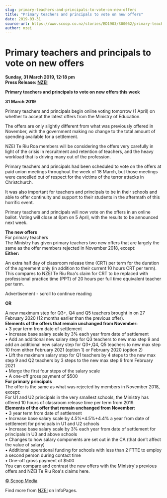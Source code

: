 ```yaml
---
slug: primary-teachers-and-principals-to-vote-on-new-offers
title: "Primary teachers and principals to vote on new offers"
date: 2019-03-31
source-url: https://www.scoop.co.nz/stories/ED1903/S00062/primary-teachers-and-principals-to-vote-on-new-offers.htm
author: nzei
---
```

Primary teachers and principals to vote on new offers
=====================================================

**Sunday, 31 March 2019, 12:18 pm**  
**Press Release: [NZEI](https://info.scoop.co.nz/NZEI)**

**Primary teachers and principals to vote on new offers this week**

**31 March 2019**

Primary teachers and principals begin online voting tomorrow (1 April) on whether to accept the latest offers from the Ministry of Education.

The offers are only slightly different from what was previously offered in November, with the government making no change to the total amount of spending available for a settlement.

NZEI Te Riu Roa members will be considering the offers very carefully in light of the crisis in recruitment and retention of teachers, and the heavy workload that is driving many out of the profession.

Primary teachers and principals had been scheduled to vote on the offers at paid union meetings throughout the week of 18 March, but those meetings were cancelled out of respect for the victims of the terror attacks in Christchurch.

It was also important for teachers and principals to be in their schools and able to offer continuity and support to their students in the aftermath of this horrific event.

Primary teachers and principals will now vote on the offers in an online ballot. Voting will close at 6pm on 5 April, with the results to be announced next week.

**The new offers**  
For primary teachers  
The Ministry has given primary teachers two new offers that are largely the same as the offer members rejected in November 2018, except:  
**Either:**

An extra half day of classroom release time (CRT) per term for the duration of the agreement only (in addition to their current 10 hours CRT per term).  
This compares to NZEI Te Riu Roa's claim for CRT to be replaced with professional practice time (PPT) of 20 hours per full time equivalent teacher per term.

Advertisement - scroll to continue reading





**OR**

A new maximum step for Q3+, Q4 and Q5 teachers brought in on 27 February 2020 (12 months earlier than the previous offer).  
**Elements of the offers that remain unchanged from November:**  
• 3 year term from date of settlement  
• Increase base salary scale by 3% each year from date of settlement  
• Add an additional new salary step for Q3 teachers to new max step 9 and add an additional new salary step for Q3+,Q4, Q5 teachers to new max step 10 from either February 2021 (option 1) or February 2020 (option 2)  
• Lift the maximum salary step for Q1 teachers by 4 steps to the new max step 9 and Q2 teachers by 3 steps to the new max step 9 from February 2021  
• Merge the first four steps of the salary scale  
• A one-off gross payment of $500  
**For primary principals**  
The offer is the same as what was rejected by members in November 2018, except:  
For U1 and U2 principals in the very smallest schools, the Ministry has offered 10 hours of classroom release time per term from 2019.  
**Elements of the offer that remain unchanged from November:**  
• 3 year term from date of settlement  
• Increase base salary scale by 4.5%+4.5%+4.4% a year from date of settlement for principals in U1 and U2 schools  
• Increase base salary scale by 3% each year from date of settlement for principals in U3 and above schools  
• Changes to how salary components are set out in the CA (that don’t affect the value of salary)  
• Additional operational funding for schools with less than 2 FTTE to employ a second person during contact time  
• One-off gross payment of $500  
You can compare and contrast the new offers with the Ministry's previous offers and NZEI Te Riu Roa's claims here.

[© Scoop Media](http://www.scoop.co.nz/about/terms.html)

Find more from [NZEI](https://info.scoop.co.nz/NZEI) on InfoPages.